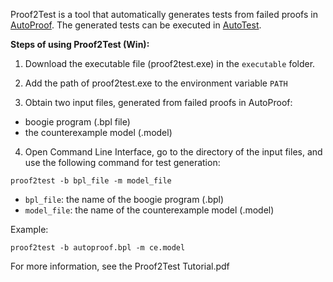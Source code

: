 Proof2Test is a tool that automatically generates tests from failed proofs in [AutoProof](http://autoproof.sit.org).
The generated tests can be executed in [AutoTest](http://se.inf.ethz.ch/research/autotest).


**Steps of using Proof2Test (Win):**

1. Download the executable file (proof2test.exe) in the `executable` folder.

2. Add the path of proof2test.exe to the environment variable `PATH`

3. Obtain two input files, generated from failed proofs in AutoProof:
- boogie program (.bpl file) 
- the counterexample model  (.model)

4. Open Command Line Interface, go to the directory of the input files, and use the following command for test generation: 

`proof2test -b bpl_file -m model_file`

- `bpl_file`: the name of the boogie program (.bpl)
- `model_file`: the name of the counterexample model  (.model) 

Example: 

   `proof2test -b autoproof.bpl -m ce.model`


For more information, see the Proof2Test Tutorial.pdf





